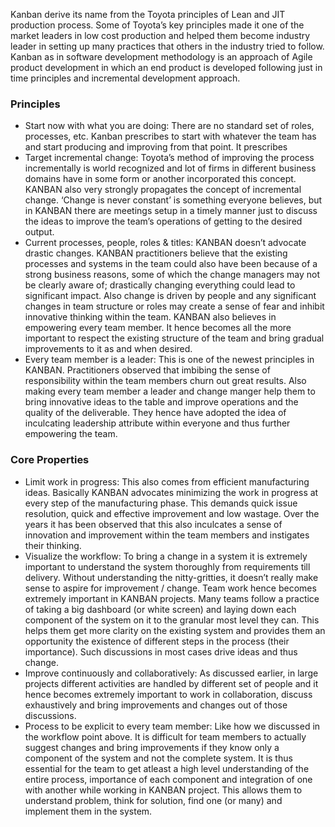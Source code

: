 Kanban derive its name from the Toyota principles of Lean and JIT production process. Some of Toyota’s key principles made it one of the market leaders in low cost production and helped them become industry leader in setting up many practices that others in the industry tried to follow. Kanban as in software development methodology is an approach of Agile product development in which an end product is developed following just in time principles and incremental development approach.

### Principles


* Start now with what you are doing: There are no standard set of roles, processes, etc. Kanban prescribes to start with whatever the team has and start producing and improving from that point. It prescribes
* Target incremental change: Toyota’s method of improving the process incrementally is world recognized and lot of firms in different business domains have in some form or another incorporated this concept. KANBAN also very strongly propagates the concept of incremental change. ‘Change is never constant’ is something everyone believes, but in KANBAN there are meetings setup in a timely manner just to discuss the ideas to improve the team’s operations of getting to the desired output.
* Current processes, people, roles & titles: KANBAN doesn’t advocate drastic changes. KANBAN practitioners believe that the existing processes and systems in the team could also have been because of a strong business reasons, some of which the change managers may not be clearly aware of; drastically changing everything could lead to significant impact. Also change is driven by people and any significant changes in team structure or roles may create a sense of fear and inhibit innovative thinking within the team. KANBAN also believes in empowering every team member. It hence becomes all the more important to respect the existing structure of the team and bring gradual improvements to it as and when desired.
* Every team member is a leader: This is one of the newest principles in KANBAN. Practitioners observed that imbibing the sense of responsibility within the team members churn out great results. Also making every team member a leader and change manger help them to bring innovative ideas to the table and improve operations and the quality of the deliverable. They hence have adopted the idea of inculcating leadership attribute within everyone and thus further empowering the team.

### Core Properties

* Limit work in progress: This also comes from efficient manufacturing ideas. Basically KANBAN advocates minimizing the work in progress at every step of the manufacturing phase. This demands quick issue resolution, quick and effective improvement and low wastage. Over the years it has been observed that this also inculcates a sense of innovation and improvement within the team members and instigates their thinking.
* Visualize the workflow: To bring a change in a system it is extremely important to understand the system thoroughly from requirements till delivery. Without understanding the nitty-gritties, it doesn’t really make sense to aspire for improvement / change. Team work hence becomes extremely important in KANBAN projects. Many teams follow a practice of taking a big dashboard (or white screen) and laying down each component of the system on it to the granular most level they can. This helps them get more clarity on the existing system and provides them an opportunity the existence of different steps in the process (their importance). Such discussions in most cases drive ideas and thus change.
* Improve continuously and collaboratively: As discussed earlier, in large projects different activities are handled by different set of people and it hence becomes extremely important to work in collaboration, discuss exhaustively and bring improvements and changes out of those discussions.
* Process to be explicit to every team member: Like how we discussed in the workflow point above. It is difficult for team members to actually suggest changes and bring improvements if they know only a component of the system and not the complete system. It is thus essential for the team to get atleast a high level understanding of the entire process, importance of each component and integration of one with another while working in KANBAN project. This allows them to understand problem, think for solution, find one (or many) and implement them in the system.

